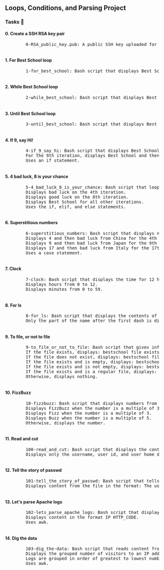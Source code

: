  <h2>Loops, Conditions, and Parsing Project</h2>
    <h3>Tasks 📃</h3>
    <h4>0. Create a SSH RSA key pair</h4>
    <pre>
        0-RSA_public_key.pub: A public SSH key uploaded for the purposes of Best School.
    </pre>
    <h4>1. For Best School loop</h4>
    <pre>
        1-for_best_school: Bash script that displays Best School 10 times using a for loop.
    </pre>
    <h4>2. While Best School loop</h4>
    <pre>
        2-while_best_school: Bash script that displays Best School 10 times using a while loop.
    </pre>
    <h4>3. Until Best School loop</h4>
    <pre>
        3-until_best_school: Bash script that displays Best School 10 times using an until loop.
    </pre>
    <h4>4. If 9, say Hi!</h4>
    <pre>
        4-if_9_say_hi: Bash script that displays Best School 10 times using a while loop.
        For the 9th iteration, displays Best School and then Hi on a new line.
        Uses an if statement.
    </pre>
    <h4>5. 4 bad luck, 8 is your chance</h4>
    <pre>
        5-4_bad_luck_8_is_your_chance: Bash script that loops from 1 to 10 using a while loop and:
        Displays bad luck on the 4th iteration.
        Displays good luck on the 8th iteration.
        Displays Best School for all other iterations.
        Uses the if, elif, and else statements.
    </pre>
    <h4>6. Superstitious numbers</h4>
    <pre>
        6-superstitious_numbers: Bash script that displays numbers from 1 to 20 using a while loop and:
        Displays 4 and then bad luck from China for the 4th iteration.
        Displays 9 and then bad luck from Japan for the 9th iteration.
        Displays 17 and then bad luck from Italy for the 17th iteration.
        Uses a case statement.
    </pre>
    <h4>7. Clock</h4>
    <pre>
        7-clock: Bash script that displays the time for 12 hours and 59 minutes.
        Displays hours from 0 to 12.
        Displays minutes from 0 to 59.
    </pre>
    <h4>8. For ls</h4>
    <pre>
        8-for_ls: Bash script that displays the contents of the current directory in list format.
        Only the part of the name after the first dash is displayed.
    </pre>
    <h4>9. To file, or not to file</h4>
    <pre>
        9-to_file_or_not_to_file: Bash script that gives information about the bestschool file.
        If the file exists, displays: bestschool file exists.
        If the file does not exist, displays: bestschool file does not exist.
        If the file exists and is empty, displays: bestschool file is empty.
        If the file exists and is not empty, displays: bestschool file is not empty.
        If the file exists and is a regular file, displays: bestschool file is a regular file.
        Otherwise, displays nothing.
    </pre>
    <h4>10. FizzBuzz</h4>
    <pre>
        10-fizzbuzz: Bash script that displays numbers from 1 to 100 in list format.
        Displays FizzBuzz when the number is a multiple of 3 and 5.
        Displays Fizz when the number is a multiple of 3.
        Displays Buzz when the number is a multiple of 5.
        Otherwise, displays the number.
    </pre>
    <h4>11. Read and cut</h4>
    <pre>
        100-read_and_cut: Bash script that displays the contents of the /etc/passwd file.
        Displays only the username, user id, and user home directory path for each line.
    </pre>
    <h4>12. Tell the story of passwd</h4>
    <pre>
        101-tell_the_story_of_passwd: Bash script that tells stories based on the contents of the /etc/passwd file.
        Displays content from the file in the format: The user USERNAME is part of the GROUP_ID gang, lives in HOME_DIRECTORY and rides COMMAND/SHELL. USER ID's place is protected by the passcode PASSWORD, more info about the user here: USER ID INFO.
    </pre>
    <h4>13. Let's parse Apache logs</h4>
    <pre>
        102-lets_parse_apache_logs: Bash script that displays the visitor IP along with the HTTP status code for logs read from an Apache log access file.
        Displays content in the format IP HTTP_CODE.
        Uses awk.
    </pre>
    <h4>14. Dig the data</h4>
    <pre>
        103-dig_the-data: Bash script that reads content from an Apache log access file and groups visitors by IP and HTTP status code.
        Displays the grouped number of visitors to an IP address in the format OCCURRENCE_NUMBER IP HTTP_CODE.
        Logs are grouped in order of greatest to lowest number of visitors.
        Uses awk.
    </pre>
